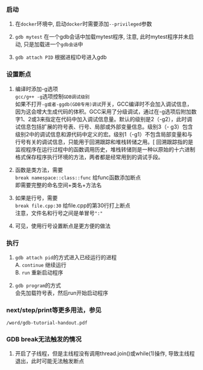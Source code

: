### 启动
1. 在`docker`环境中, 启动`docker`时需要添加`--privileged`参数<br>

2. `gdb mytest` 在一个gdb会话中加载mytest程序, 注意, 此时mytest程序并未启动, 只是加载进一个`gdb会话`中<br>

3. `gdb attach PID` 根据进程ID号进入gdb<br>

### 设置断点
1. 编译时添加-g选项<br>
`gcc/g++ -g`选项控制`GDB调试级别`<br>
如果不打开`-g或者-ggdb(GDB专用)调试`开关，GCC编译时不会加入调试信息，因为这会增大生成代码的体积。GCC采用了分级调试，通过在-g选项后附加数字1、2或3来指定在代码中加入调试信息量。默认的级别是2（-g2），此时调试信息包括扩展的符号表、行号、局部或外部变量信息。级别3（- g3）包含级别2中的调试信息和源代码中定义的宏。级别1（-g1）不包含局部变量和与行号有关的调试信息，只能用于回溯跟踪和堆栈转储之用。[ 回溯跟踪指的是监视程序在运行过程中的函数调用历史，堆栈转储则是一种以原始的十六进制格式保存程序执行环境的方法，两者都是经常用到的调试手段。<br>

2. 函数是类方法，需要<br>
`break namespace::class::func` 给func函数添加断点<br>
即需要完整的命名空间+类名+方法名<br>

3. 如果是行号，需要<br>
`break file.cpp:30` 给file.cpp的第30行打上断点<br>
注意，文件名和行号之间是单冒号`":"`<br>

4. 可见，使用行号设置断点是更方便的做法<br>

### 执行
1. `gdb attach pid`的方式进入已经运行的进程<br>
A. `continue` 继续运行<br>
B. `run` 重新启动程序<br>

2. `gdb program`的方式<br>
会先加载符号表，然后run开始启动程序<br>

### next/step/print等更多用法，参见
`/word/gdb-tutorial-handout.pdf`<br>

### GDB break无法触发的情况
1. 开启了子线程，但是主线程没有调用thread.join()或while(1)操作, 导致主线程退出，此时可能无法触发断点<br>
